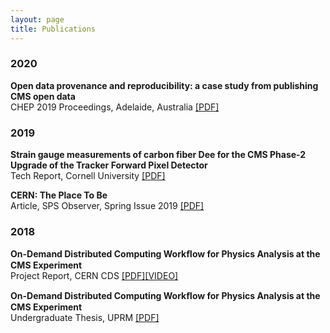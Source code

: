 ```yaml
---
layout: page
title: Publications
---
```


<h3>
    <a name='2022'></a> 2020
</h3>
<div class="media">
    <div class="media-body">
       <p class="media-heading">
          <strong>Open data provenance and reproducibility: a case study from publishing CMS open data
</strong><br />
          CHEP 2019 Proceedings, Adelaide, Australia
          <a href="https://raw.githubusercontent.com/diyaselis/diyaselis.github.io/master/chep2019_opendata_cms_proceedings.pdf">[PDF]</a>
       </p>
    </div>
</div>

<h3>
    <a name='2019'></a> 2019
</h3>
<div class="media">
    <div class="media-body">
       <p class="media-heading">
          <strong>Strain gauge measurements of carbon fiber Dee for the CMS Phase-2 Upgrade of the Tracker Forward Pixel Detector
</strong><br />
          Tech Report, Cornell University
          <a href="https://raw.githubusercontent.com/diyaselis/diyaselis.github.io/master/Cornell_REU_Final_Report.pdf">[PDF]</a>
       </p>
    </div>
</div>

<div class="media">
    <div class="media-body">
       <p class="media-heading">
          <strong>CERN: The Place To Be
</strong><br />
          Article, SPS Observer, Spring Issue 2019
          <a href="https://www.spsnational.org/the-sps-observer/spring/2019/cern-place-be">[PDF]</a>
       </p>
    </div>
</div>

<h3>
    <a name='2018'></a> 2018
</h3>

<div class="media">
    <div class="media-body">
       <p class="media-heading">
          <strong>On-Demand Distributed Computing Workﬂow for Physics Analysis at the CMS Experiment
</strong><br />
          Project Report, CERN CDS
          <a href="https://cds.cern.ch/record/2640657/files/On_Demand_Distributed_Computing_Workflow_for_Physics_Analysis_at_the_CMS_Experiment.pdf">[PDF]</a><a href="https://cds.cern.ch/record/2651281?ln=en">[VIDEO]</a>
       </p>
    </div>
</div>

<div class="media">
    <div class="media-body">
       <p class="media-heading">
          <strong>On-Demand Distributed Computing Workﬂow for Physics Analysis at the CMS Experiment
</strong><br />
          Undergraduate Thesis, UPRM
          <a href="https://github.com/diyaselis/diyaselis.github.io/raw/master/UndergradThesis.pdf">[PDF]
       </p>
    </div>
</div>

